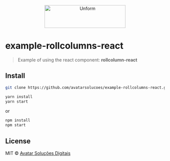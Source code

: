<p align="center">
  <img src="https://avatarsolucoesdigitais.com.br/images/avatar-git.svg" height="72" width="256" alt="Unform" />
</p>

# example-rollcolumns-react
> Example of using the react component: **rollcolumn-react**

## Install

```bash
git clone https://github.com/avatarsolucoes/example-rollcolumns-react.git
```

```bash
yarn install
yarn start
```
or

```bash
npm install
npm start
```

## License
MIT © [Avatar Solu&ccedil;&otilde;es Digitais](https://github.com/avatarsolucoes/example-rollcolumns-react.git)
